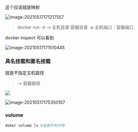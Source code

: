 这个应该就是映射





![image-20210517171217557](https://gitee.com/BothSavage/PicGo/raw/master//image/20210517171217.png)



> docker run -it -v 主机目录:容器目录 -p 主机端口：容器端口





docker inspect 可以看到

![image-20210517171510445](https://gitee.com/BothSavage/PicGo/raw/master//image/20210517171510.png)





### 具名挂载和匿名挂载

就是不指定主机路径

> -v 容器路径



![](https://gitee.com/BothSavage/PicGo/raw/master//image/20210517175239.png)

![image-20210517175350107](https://gitee.com/BothSavage/PicGo/raw/master//image/20210517175350.png)

### volume

````bash
doker volume ls #查看所有的卷
````



